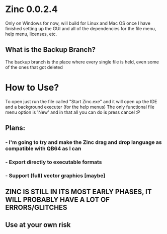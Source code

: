 # Zinc 0.0.2.4
Only on Windows for now, will build for Linux and Mac OS once I have finished setting up the GUI and all of the dependencies for the file menu, help menu, licenses, etc.

## What is the Backup Branch?
The backup branch is the place where every single file is held, even some of the ones that got deleted

# How to Use?
To open just run the file called "Start Zinc.exe" and it will open up the IDE and a background executer (for the help menus)
The only functional file menu option is 'New' and in that all you can do is press cancel :P

## Plans:
### - I'm going to try and make the Zinc drag and drop language as compatible with QB64 as I can
### - Export directly to executable formats
### - Support (full) vector graphics [maybe]


## ZINC IS STILL IN ITS MOST EARLY PHASES, IT WILL PROBABLY HAVE A LOT OF ERRORS/GLITCHES
## Use at your own risk
